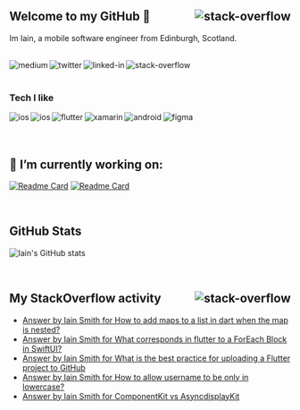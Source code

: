 ## Welcome to my GitHub 👋 [<img align="right" alt="stack-overflow" src="https://estruyf-github.azurewebsites.net/api/VisitorHit?user=b099l3&repo=b099l4&countColorcountColor&countColor=%237B1E7A" />]()
Im Iain, a mobile software engineer from Edinburgh, Scotland.
<br>
<br>
<p>
  
[<img align="left" alt="medium" src="https://img.shields.io/badge/My%20Blog-3300FF.svg?&style=for-the-badge&logo=ghost&logoColor=00FFA3"/>](https://iainsmith.me)

[<img align="left" alt="twitter" src="https://img.shields.io/badge/twitter-%231DA1F2.svg?&style=for-the-badge&logo=twitter&logoColor=white" />](https://twitter.com/b099l3)

[<img align="left" alt="linked-in" src="https://img.shields.io/badge/linkedin-%230077B5.svg?&style=for-the-badge&logo=linkedin&logoColor=white" />](https://www.linkedin.com/in/iainsmithmobile)

[<img align="left" alt="stack-overflow" src="https://img.shields.io/badge/stack%20overflow-FE7A16?logo=stack-overflow&logoColor=white&style=for-the-badge" />](https://stackoverflow.com/users/1107580/)
  
</p>
<br>
<br>

### Tech I like
<img align="left" alt="ios" src="https://img.shields.io/badge/iOS-000000.svg?&style=for-the-badge&logo=ios&logoColor=white" />

<img align="left" alt="ios" src="https://img.shields.io/badge/Swift-FA7343.svg?&style=for-the-badge&logo=swift&logoColor=white" />

<img align="left" alt="flutter" src="https://img.shields.io/badge/Flutter-02569B.svg?&style=for-the-badge&logo=flutter&logoColor=white" />

<img align="left" alt="xamarin" src="https://img.shields.io/badge/Xamarin-3498DB.svg?&style=for-the-badge&logo=xamarin&logoColor=white" />

<img align="left" alt="android" src="https://img.shields.io/badge/Android-3DDC84.svg?&style=for-the-badge&logo=android&logoColor=white" />

<img align="left" alt="figma" src="https://img.shields.io/badge/Figma-F24E1E.svg?&style=for-the-badge&logo=figma&logoColor=white" />
<br>
<br>
<br>

## 🔭  I’m currently working on:

[![Readme Card](https://github-readme-stats.vercel.app/api/pin/?username=b099l3&repo=DinkleBot-NativeiOS)](https://github.com/b099l3/DinkleBot-NativeiOS)
[![Readme Card](https://github-readme-stats.vercel.app/api/pin/?username=b099l3&repo=DinkleBot-Flutter)](https://github.com/b099l3/DinkleBot-Flutter)

<br>

## GitHub Stats

![Iain's GitHub stats](https://github-readme-stats.vercel.app/api?username=b099l3&show_icons=true&bg_color=30,fc00ff,00dbde&title_color=fff&text_color=fff)

<br>

## My StackOverflow activity [<img align="right" alt="stack-overflow" src="https://img.shields.io/endpoint?style=for-the-badge&url=https%3A%2F%2Fmy-first-playground-74xzo6ku6q3g.runkit.sh%2F" />](https://stackoverflow.com/users/1107580/)
<!-- STACKOVERFLOW:START -->
- [Answer by Iain Smith for How to add maps to a list in dart when the map is nested?](https://stackoverflow.com/questions/68087611/how-to-add-maps-to-a-list-in-dart-when-the-map-is-nested/68089766#68089766)
- [Answer by Iain Smith for What corresponds in flutter to a ForEach Block in SwiftUI?](https://stackoverflow.com/questions/68085497/what-corresponds-in-flutter-to-a-foreach-block-in-swiftui/68086507#68086507)
- [Answer by Iain Smith for What is the best practice for uploading a Flutter project to GitHub](https://stackoverflow.com/questions/68085302/what-is-the-best-practice-for-uploading-a-flutter-project-to-github/68085487#68085487)
- [Answer by Iain Smith for How to allow username to be only in lowercase?](https://stackoverflow.com/questions/68080258/how-to-allow-username-to-be-only-in-lowercase/68080478#68080478)
- [Answer by Iain Smith for ComponentKit vs AsyncdisplayKit](https://stackoverflow.com/questions/43887062/componentkit-vs-asyncdisplaykit/65071995#65071995)
<!-- STACKOVERFLOW:END -->

